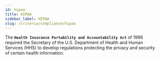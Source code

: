 ```yaml
---
id: hipaa
title: HIPAA
sidebar_label: HIPAA
slug: /criteria/compliance/hipaa
---
```


The **`Health Insurance Portability and Accountability Act`**
of 1996 required the Secretary of the U.S.
Department of Health and Human Services (HHS)
to develop regulations protecting the privacy
and security of certain health information.
